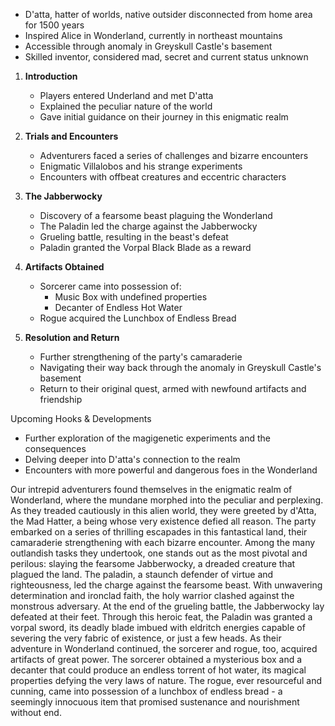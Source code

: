 
- D'atta, hatter of worlds, native outsider disconnected from home area for 1500 years
- Inspired Alice in Wonderland, currently in northeast mountains
- Accessible through anomaly in Greyskull Castle's basement
- Skilled inventor, considered mad, secret and current status unknown


1. **Introduction**
   - Players entered Underland and met D'atta
   - Explained the peculiar nature of the world
   - Gave initial guidance on their journey in this enigmatic realm

2. **Trials and Encounters**
   - Adventurers faced a series of challenges and bizarre encounters
   - Enigmatic Villalobos and his strange experiments
   - Encounters with offbeat creatures and eccentric characters

3. **The Jabberwocky**
   - Discovery of a fearsome beast plaguing the Wonderland
    - The Paladin led the charge against the Jabberwocky
    - Grueling battle, resulting in the beast's defeat
    - Paladin granted the Vorpal Black Blade as a reward

4. **Artifacts Obtained**
   - Sorcerer came into possession of:
     - Music Box with undefined properties
     - Decanter of Endless Hot Water
   - Rogue acquired the Lunchbox of Endless Bread

5. **Resolution and Return**
   - Further strengthening of the party's camaraderie
   - Navigating their way back through the anomaly in Greyskull Castle's basement
   - Return to their original quest, armed with newfound artifacts and friendship

 Upcoming Hooks & Developments
- Further exploration of the magigenetic experiments and the consequences
- Delving deeper into D'atta's connection to the realm
- Encounters with more powerful and dangerous foes in the Wonderland



Our intrepid adventurers found themselves in the enigmatic realm of Wonderland, where the mundane morphed into the peculiar and perplexing. As they treaded cautiously in this alien world, they were greeted by d'Atta, the Mad Hatter, a being whose very existence defied all reason.
The party embarked on a series of thrilling escapades in this fantastical land, their camaraderie strengthening with each bizarre encounter. Among the many outlandish tasks they undertook, one stands out as the most pivotal and perilous: slaying the fearsome Jabberwocky, a dreaded creature that plagued the land.
The paladin, a staunch defender of virtue and righteousness, led the charge against the fearsome beast. With unwavering determination and ironclad faith, the holy warrior clashed against the monstrous adversary. At the end of the grueling battle, the Jabberwocky lay defeated at their feet. Through this heroic feat, the Paladin was granted a vorpal sword, its deadly blade imbued with eldritch energies capable of severing the very fabric of existence, or just a few heads.
As their adventure in Wonderland continued, the sorcerer and rogue, too, acquired artifacts of great power. The sorcerer obtained a mysterious box and a decanter that could produce an endless torrent of hot water, its magical properties defying the very laws of nature. The rogue, ever resourceful and cunning, came into possession of a lunchbox of endless bread - a seemingly innocuous item that promised sustenance and nourishment without end.

